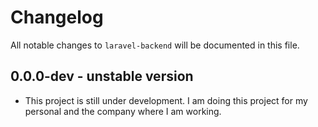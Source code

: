 # Changelog

All notable changes to `laravel-backend` will be documented in this file.

## 0.0.0-dev - unstable version

-   This project is still under development. I am doing this project for my personal and the company where I am working.
